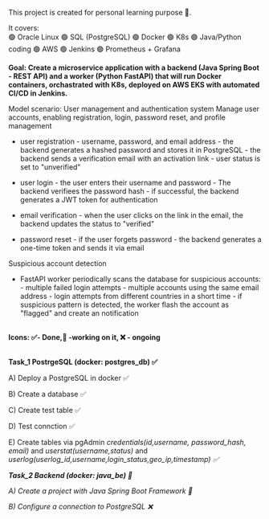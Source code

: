 This project is created for personal learning purpose 📖. 

It covers:
<br>🟢 Oracle Linux
🟢 SQL (PostgreSQL)
🟢 Docker
🟢 K8s
🟢 Java/Python coding
🟢 AWS
🟢 Jenkins
🟢 Prometheus + Grafana


<b>Goal: Create a microservice application with a backend (Java Spring Boot - REST API) and a worker (Python FastAPI) 
that will run Docker containers, orchastrated with K8s, deployed on AWS EKS with automated CI/CD in Jenkins. </b>

 Model scenario: User management and authentication system
 Manage user accounts, enabling registration, login, password reset, and profile management 
 - user registration - username, password, and email address 
                     - the backend generates a hashed password and stores it in PostgreSQL
                     - the backend sends a verification email with an activation link
                     - user status is set to "unverified"

 - user login - the user enters their username and password
              - The backend verifiees the password hash
              - if successful, the backend generates a JWT token for authentication

 - email verification - when the user clicks on the link in the email, the backend updates the status to "verified"

 - password reset - if the user forgets password
                  - the backend generates a one-time token and sends it via email
 
 Suspicious account detection 
 - FastAPI worker periodically scans the database for suspicious accounts:
        - multiple failed login attempts
        - multiple accounts using the same email address
        - login attempts from different countries in a short time
        - if suspicious pattern is detected, the worker flash the account as "flagged" and create an notification




</br>
<b>Icons: ✅- Done,🧠 -working on it, ❌ - ongoing </b>

<br><b>Task_1 PostrgeSQL (docker: postgres_db) ✅ </b>

A) Deploy a PostgreSQL in docker ✅

B) Create a database ✅

C) Create test table ✅

D) Test connction ✅

E) Create tables via pgAdmin <i>credentials(id,username, password_hash, email)</i> and <i> userstat(username,status) </i> and <i> userlog(userlog_id,username,login_status,geo_ip,timestamp) ✅

<b>Task_2 Backend (docker: java_be) 🧠 </b>

A) Create a project with Java Spring Boot Framework 🧠

B) Configure a connection to PostgreSQL ❌

</br>


